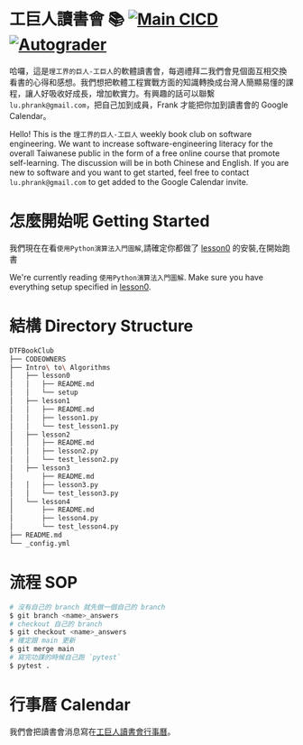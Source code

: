 
# 工巨人讀書會 📚 [![Main CICD](https://github.com/bootyburglar/DTFBookClub/actions/workflows/main.yml/badge.svg)](https://github.com/bootyburglar/DTFBookClub/actions/workflows/main.yml) [![Autograder](https://github.com/bootyburglar/DTFBookClub/actions/workflows/autograder.yml/badge.svg?branch=answers)](https://github.com/bootyburglar/DTFBookClub/actions/workflows/autograder.yml)
哈囉，這是`理工界的巨人-工巨人`的軟體讀書會，每週禮拜二我們會見個面互相交換看書的心得和感想。我們想把軟體工程實戰方面的知識轉換成台灣人簡顯易懂的課程，讓人好吸收好成長，增加軟實力。有興趣的話可以聯繫 `lu.phrank@gmail.com`，把自己加到成員，Frank 才能把你加到讀書會的 Google Calendar。

Hello! This is the `理工界的巨人-工巨人` weekly book club on software engineering. We want to increase software-engineering literacy for the overall Taiwanese public in the form of a free online course that promote self-learning. The discussion will be in both Chinese and English. If you are new to software and you want to get started, feel free to contact `lu.phrank@gmail.com` to get added to the Google Calendar invite.

# 怎麼開始呢 Getting Started
我們現在在看`使用Python演算法入門圖解`,請確定你都做了 [lesson0](Intro&#32;to&#32;Algorithms/lesson0/README.md) 的安裝,在開始跑書

We're currently reading `使用Python演算法入門圖解`. Make sure you have everything setup specified in [lesson0](Intro&#32;to&#32;Algorithms/lesson0/README.md).

# 結構 Directory Structure
```bash
DTFBookClub
├── CODEOWNERS
├── Intro\ to\ Algorithms
│   ├── lesson0
│   │   ├── README.md
│   │   └── setup
│   ├── lesson1
│   │   ├── README.md
│   │   ├── lesson1.py
│   │   └── test_lesson1.py
│   ├── lesson2
│   │   ├── README.md
│   │   ├── lesson2.py
│   │   └── test_lesson2.py
│   ├── lesson3
│       ├── README.md
│   │   ├── lesson3.py
│   │   └── test_lesson3.py
│   └── lesson4
│       ├── README.md
│       ├── lesson4.py
│       └── test_lesson4.py
├── README.md
└── _config.yml

```
# 流程 SOP
```bash
# 沒有自己的 branch 就先做一個自己的 branch
$ git branch <name>_answers
# checkout 自己的 branch
$ git checkout <name>_answers
# 確定跟 main 更新
$ git merge main
# 寫完功課的時候自己跑 `pytest`
$ pytest .
```
# 行事曆 Calendar
我們會把讀書會消息寫在[工巨人讀書會行事曆](https://docs.google.com/document/d/1Mw8czzSHou0IzPl497NTWoh2JsW_cphIxfXHlWq0YsE/edit?usp=sharing)。
